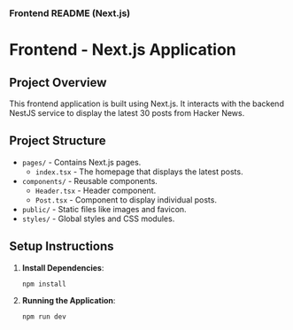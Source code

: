 
### Frontend README (Next.js)

# Frontend - Next.js Application

## Project Overview

This frontend application is built using Next.js. It interacts with the backend NestJS service to display the latest 30 posts from Hacker News.

## Project Structure

- `pages/` - Contains Next.js pages.
  - `index.tsx` - The homepage that displays the latest posts.
- `components/` - Reusable components.
  - `Header.tsx` - Header component.
  - `Post.tsx` - Component to display individual posts.
- `public/` - Static files like images and favicon.
- `styles/` - Global styles and CSS modules.

## Setup Instructions

1. **Install Dependencies**:
   ```bash
   npm install
   ```

2. **Running the Application**:
    ```bash
    npm run dev
    ```